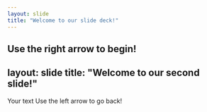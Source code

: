 ```yaml
---
layout: slide
title: "Welcome to our slide deck!"
---
```


Use the right arrow to begin!
---
layout: slide
title: "Welcome to our second slide!"
---
Your text
Use the left arrow to go back!
